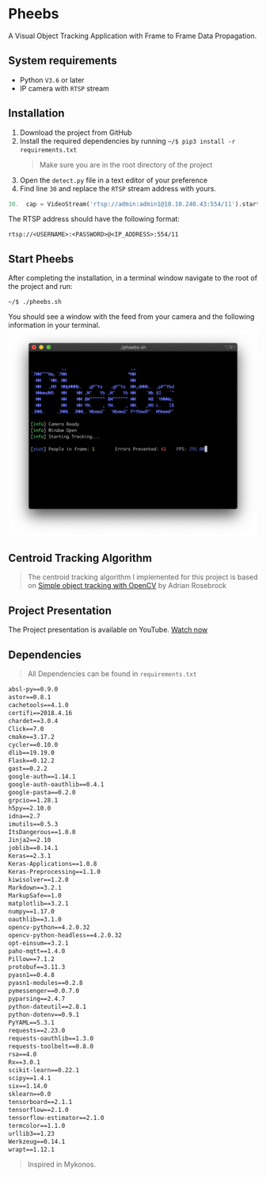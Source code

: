 # Pheebs

A Visual Object Tracking Application with Frame to Frame Data Propagation.

## System requirements

- Python `V3.6` or later
- IP camera with `RTSP` stream

## Installation 

1. Download the project from GitHub
1. Install the required dependencies by running `~/$ pip3 install -r requirements.txt`
    > Make sure you are in the root directory of the project 
1. Open the `detect.py` file in a text editor of your preference
1. Find line `30` and replace the `RTSP` stream address with yours.
```python
30.  cap = VideoStream('rtsp://admin:admin1@10.10.240.43:554/11').start()
```
The RTSP address should have the following format: 
   
```text
rtsp://<USERNAME>:<PASSWORD>@<IP_ADDRESS>:554/11
```

## Start Pheebs

After completing the installation, in a terminal window navigate to the root of the project and run:
```shell script
~/$ ./pheebs.sh
``` 
You should see a window with the feed from your camera and the following information in your terminal.
![](terminal.png)

## Centroid Tracking Algorithm
> The centroid tracking algorithm I implemented for this project is based on [Simple object tracking with OpenCV](https://www.pyimagesearch.com/2018/07/23/simple-object-tracking-with-opencv/) by Adrian Rosebrock

## Project Presentation
The Project presentation is available on YouTube. [Watch now](https://youtu.be/yvhgtIbe42I)

## Dependencies

> All Dependencies can be found in ```requirements.txt```

```text
absl-py==0.9.0
astor==0.8.1
cachetools==4.1.0
certifi==2018.4.16
chardet==3.0.4
Click==7.0
cmake==3.17.2
cycler==0.10.0
dlib==19.19.0
Flask==0.12.2
gast==0.2.2
google-auth==1.14.1
google-auth-oauthlib==0.4.1
google-pasta==0.2.0
grpcio==1.28.1
h5py==2.10.0
idna==2.7
imutils==0.5.3
ItsDangerous==1.0.0
Jinja2==2.10
joblib==0.14.1
Keras==2.3.1
Keras-Applications==1.0.8
Keras-Preprocessing==1.1.0
kiwisolver==1.2.0
Markdown==3.2.1
MarkupSafe==1.0
matplotlib==3.2.1
numpy==1.17.0
oauthlib==3.1.0
opencv-python==4.2.0.32
opencv-python-headless==4.2.0.32
opt-einsum==3.2.1
paho-mqtt==1.4.0
Pillow==7.1.2
protobuf==3.11.3
pyasn1==0.4.8
pyasn1-modules==0.2.8
pymessenger==0.0.7.0
pyparsing==2.4.7
python-dateutil==2.8.1
python-dotenv==0.9.1
PyYAML==5.3.1
requests==2.23.0
requests-oauthlib==1.3.0
requests-toolbelt==0.8.0
rsa==4.0
Rx==3.0.1
scikit-learn==0.22.1
scipy==1.4.1
six==1.14.0
sklearn==0.0
tensorboard==2.1.1
tensorflow==2.1.0
tensorflow-estimator==2.1.0
termcolor==1.1.0
urllib3==1.23
Werkzeug==0.14.1
wrapt==1.12.1
```



> Inspired in Mykonos.
